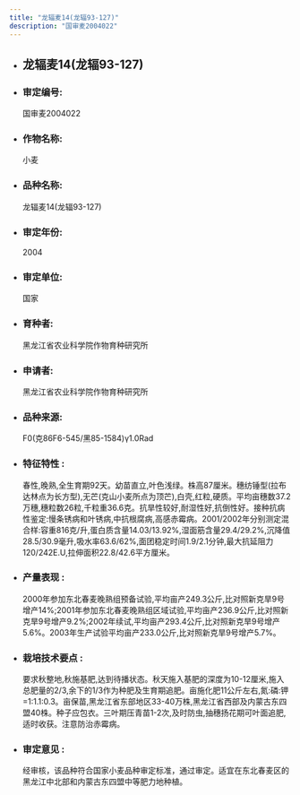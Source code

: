 ```yaml
---
title: "龙辐麦14(龙辐93-127)"
description: "国审麦2004022"
---
```

* ## 龙辐麦14(龙辐93-127)
* ###  审定编号:  
   国审麦2004022

*  ### 作物名称:  
   小麦

*   ###  品种名称: 
    龙辐麦14(龙辐93-127)

*   ### 审定年份: 
    2004

*   ### 审定单位:  
    国家

*   ### 育种者:  
    黑龙江省农业科学院作物育种研究所

*   ### 申请者:  
    黑龙江省农业科学院作物育种研究所

*   ### 品种来源:  
    F0(克86F6-545/黑85-1584)γ1.0Rad

*   ### 特征特性 : 
    春性,晚熟,全生育期92天。幼苗直立,叶色浅绿。株高87厘米。穗纺锤型(拉布达林点为长方型),无芒(克山小麦所点为顶芒),白壳,红粒,硬质。平均亩穗数37.2万穗,穗粒数26粒,千粒重36.6克。抗旱性较好,耐湿性好,抗倒性好。接种抗病性鉴定:慢条锈病和叶锈病,中抗根腐病,高感赤霉病。2001/2002年分别测定混合样:容重816克/升,蛋白质含量14.03/13.92%,湿面筋含量29.4/29.2%,沉降值28.5/30.9毫升,吸水率63.6/62%,面团稳定时间1.9/2.1分钟,最大抗延阻力120/242E.U,拉伸面积22.8/42.6平方厘米。

*   ### 产量表现 : 
    2000年参加东北春麦晚熟组预备试验,平均亩产249.3公斤,比对照新克旱9号增产14%;2001年参加东北春麦晚熟组区域试验,平均亩产236.9公斤,比对照新克旱9号增产9.2%;2002年续试,平均亩产293.4公斤,比对照新克旱9号增产5.6%。2003年生产试验平均亩产233.0公斤,比对照新克旱9号增产5.7%。

*   ### 栽培技术要点 : 
    要求秋整地,秋施基肥,达到待播状态。秋天施入基肥的深度为10-12厘米,施入总肥量的2/3,余下的1/3作为种肥及生育期追肥。亩施化肥11公斤左右,氮:磷:钾=1:1.1:0.3。亩保苗,黑龙江省东部地区33-40万株,黑龙江省西部及内蒙古东四盟40株。种子应包衣。三叶期压青苗1-2次,及时防虫,抽穗扬花期可叶面追肥,适时收获。注意防治赤霉病。

*   ### 审定意见 : 
    经审核，该品种符合国家小麦品种审定标准，通过审定。适宜在东北春麦区的黑龙江中北部和内蒙古东四盟中等肥力地种植。

